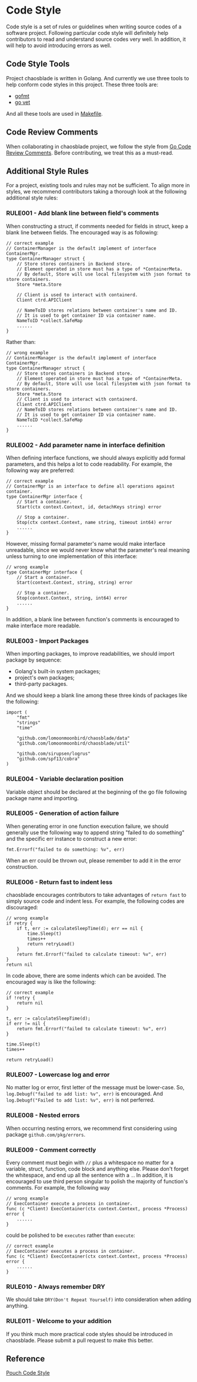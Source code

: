 # Code Style

Code style is a set of rules or guidelines when writing source codes of a software project. Following particular code style will definitely help contributors to read and understand source codes very well. In addition, it will help to avoid introducing errors as well.

## Code Style Tools

Project chaosblade is written in Golang. And currently we use three tools to help conform code styles in this project. These three tools are:

* [gofmt](https://golang.org/cmd/gofmt)
* [go vet](https://golang.org/cmd/vet/)

And all these tools are used in [Makefile](../Makefile).

## Code Review Comments

When collaborating in chaosblade project, we follow the style from [Go Code Review Comments](https://github.com/golang/go/wiki/CodeReviewComments). Before contributing, we treat this as a must-read.

## Additional Style Rules

For a project, existing tools and rules may not be sufficient. To align more in styles, we recommend contributors taking a thorough look at the following additional style rules:

### RULE001 - Add blank line between field's comments

When constructing a struct, if comments needed for fields in struct, keep a blank line between fields. The encouraged way is as following:

``` golang
// correct example
// ContainerManager is the default implement of interface ContainerMgr.
type ContainerManager struct {
	// Store stores containers in Backend store.
	// Element operated in store must has a type of *ContainerMeta.
	// By default, Store will use local filesystem with json format to store containers.
	Store *meta.Store

	// Client is used to interact with containerd.
	Client ctrd.APIClient

	// NameToID stores relations between container's name and ID.
	// It is used to get container ID via container name.
	NameToID *collect.SafeMap
	......
}
```

Rather than:

```golang
// wrong example
// ContainerManager is the default implement of interface ContainerMgr.
type ContainerManager struct {
	// Store stores containers in Backend store.
	// Element operated in store must has a type of *ContainerMeta.
	// By default, Store will use local filesystem with json format to store containers.
	Store *meta.Store
	// Client is used to interact with containerd.
	Client ctrd.APIClient
	// NameToID stores relations between container's name and ID.
	// It is used to get container ID via container name.
	NameToID *collect.SafeMap
	......
}
```

### RULE002 - Add parameter name in interface definition

When defining interface functions, we should always explicitly add formal parameters, and this helps a lot to code readability. For example, the following way are preferred:

``` golang
// correct example
// ContainerMgr is an interface to define all operations against container.
type ContainerMgr interface {
	// Start a container.
	Start(ctx context.Context, id, detachKeys string) error

	// Stop a container.
	Stop(ctx context.Context, name string, timeout int64) error
	......
}
```

However, missing formal parameter's name would make interface unreadable, since we would never know what the parameter's real meaning unless turning to one implementation of this interface:

``` golang
// wrong example
type ContainerMgr interface {
	// Start a container.
	Start(context.Context, string, string) error

	// Stop a container.
	Stop(context.Context, string, int64) error
	......
}

```

In addition, a blank line between function's comments is encouraged to make interface more readable.

### RULE003 - Import Packages

When importing packages, to improve readabilities, we should import package by sequence:

* Golang's built-in system packages;
* project's own packages;
* third-party packages.

And we should keep a blank line among these three kinds of packages like the following:

``` golang
import (
	"fmt"
	"strings"
	"time"

	"github.com/lomoonmoonbird/chaosblade/data"
	"github.com/lomoonmoonbird/chaosblade/util"

	"github.com/sirupsen/logrus"
	"github.com/spf13/cobra"
)
```

### RULE004 - Variable declaration position

Variable object should be declared at the beginning of the go file following package name and importing.

### RULE005 - Generation of action failure

When generating error in one function execution failure, we should generally use the following way to append string "failed to do something" and the specific err instance to construct a new error:

``` golang
fmt.Errorf("failed to do something: %v", err)
```

When an err could be thrown out, please remember to add it in the error construction.

### RULE006 - Return fast to indent less

chaosblade encourages contributors to take advantages of `return fast` to simply source code and indent less. For example, the following codes are discouraged:

``` golang
// wrong example
if retry {
	if t, err := calculateSleepTime(d); err == nil {
		time.Sleep(t)
		times++
		return retryLoad()
	}
	return fmt.Errorf("failed to calculate timeout: %v", err)
}
return nil
```

In code above, there are some indents which can be avoided. The encouraged way is like the following:

``` golang
// correct example
if !retry {
	return nil
}

t, err := calculateSleepTime(d);
if err != nil {
	return fmt.Errorf("failed to calculate timeout: %v", err)
}

time.Sleep(t)
times++

return retryLoad()
```

### RULE007 - Lowercase log and error

No matter log or error, first letter of the message must be lower-case. So, `log.Debugf("failed to add list: %v", err)` is encouraged. And `log.Debugf("Failed to add list: %v", err)` is not perferred.

### RULE008 - Nested errors

When occurring nesting errors, we recommend first considering using package `github.com/pkg/errors`.

### RULE009 - Comment correctly

Every comment must begin with `//` plus a whitespace no matter for a variable, struct, function, code block and anything else. Please don't forget the whitespace, and end up all the sentence with a `.`. In addition, it is encouraged to use third person singular to polish the majority of function's comments. For example, the following way

```golang
// wrong example
// ExecContainer execute a process in container.
func (c *Client) ExecContainer(ctx context.Context, process *Process) error {
	......
}
```

could be polished to be `executes` rather than `execute`:

```golang
// correct example
// ExecContainer executes a process in container.
func (c *Client) ExecContainer(ctx context.Context, process *Process) error {
	......
}
```

### RULE010 - Always remember DRY

We should take `DRY(Don't Repeat Yourself)` into consideration when adding anything.

### RULE011 - Welcome to your addition

If you think much more practical code styles should be introduced in chaosblade. Please submit a pull request to make this better.


## Reference
[Pouch Code Style](https://github.com/alibaba/pouch/blob/master/docs/contributions/code_styles.md)
